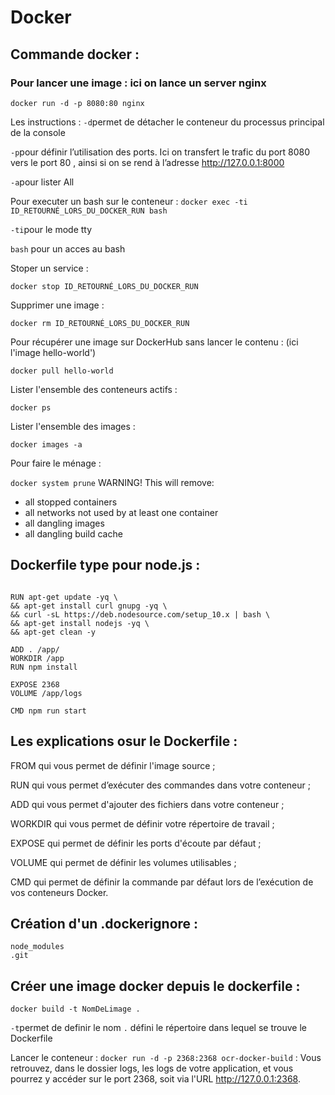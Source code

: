 # Docker

## Commande docker : 

### Pour lancer une image : ici on lance un server nginx
````docker run -d -p 8080:80 nginx````

Les instructions : 
````-d````permet de détacher le conteneur du processus principal de la console

````-p````pour définir l’utilisation des ports. Ici on transfert le trafic du port 8080 vers le port 80 , ainsi si on se rend à l’adresse http://127.0.0.1:8000 

````-a````pour lister All

Pour executer un bash sur le conteneur : 
````docker exec -ti ID_RETOURNÉ_LORS_DU_DOCKER_RUN bash````

````-ti````pour le mode tty

````bash```` pour un acces au bash 

Stoper un service : 

````docker stop ID_RETOURNÉ_LORS_DU_DOCKER_RUN ````

Supprimer une image : 

````docker rm ID_RETOURNÉ_LORS_DU_DOCKER_RUN````

Pour récupérer une image sur DockerHub sans lancer le contenu : (ici l'image hello-world')

````docker pull hello-world```` 

Lister l'ensemble des conteneurs actifs : 

````docker ps````

Lister l'ensemble des images : 

````docker images -a````

Pour faire le ménage : 

````docker system prune````
WARNING! This will remove:
- all stopped containers
- all networks not used by at least one container
- all dangling images
- all dangling build cache

## Dockerfile type pour node.js : 
````FROM debian:9

RUN apt-get update -yq \
&& apt-get install curl gnupg -yq \
&& curl -sL https://deb.nodesource.com/setup_10.x | bash \
&& apt-get install nodejs -yq \
&& apt-get clean -y

ADD . /app/
WORKDIR /app
RUN npm install

EXPOSE 2368
VOLUME /app/logs

CMD npm run start
````

## Les explications osur le Dockerfile : 
FROM qui vous permet de définir l'image source ;

RUN qui vous permet d’exécuter des commandes dans votre conteneur ;

ADD qui vous permet d'ajouter des fichiers dans votre conteneur ;

WORKDIR qui vous permet de définir votre répertoire de travail ;

EXPOSE qui permet de définir les ports d'écoute par défaut ;

VOLUME qui permet de définir les volumes utilisables ;

CMD qui permet de définir la commande par défaut lors de l’exécution de vos conteneurs Docker.


## Création d'un .dockerignore : 
````
node_modules
.git
````



## Créer une image docker depuis le dockerfile : 
````docker build -t NomDeLimage .````

````-t````permet de definir le nom 
```` . ```` défini le répertoire dans lequel se trouve le Dockerfile

Lancer le conteneur : 
````docker run -d -p 2368:2368 ocr-docker-build```` : Vous retrouvez, dans le dossier logs, les logs de votre application, et vous pourrez y accéder sur le port 2368, soit via l'URL http://127.0.0.1:2368.


